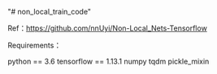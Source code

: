 "# non_local_train_code" 

Ref：https://github.com/nnUyi/Non-Local_Nets-Tensorflow

Requirements：

python == 3.6
tensorflow == 1.13.1
numpy
tqdm
pickle_mixin

